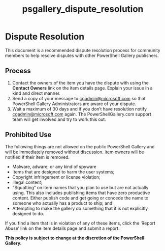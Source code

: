 ﻿---
ms.date:  06/12/2017
contributor:  JKeithB
ms.topic:  conceptual
keywords:  gallery,powershell,cmdlet,psgallery
title:  psgallery_dispute_resolution
---
# Dispute Resolution

This document is a recommended dispute resolution process for community members to help resolve disputes with other PowerShell Gallery publishers.

## Process

1. Contact the owners of the item you have the dispute with using the **Contact Owners** link on the item details page.
Explain your issue in a kind and direct manner.
2. Send a copy of your message to [cgadmin@microsoft.com](mailto:cgadmin@microsoft.com) so that PowerShell Gallery Administrators are aware of your dispute.
3. Wait a maximum of 30 days and if you don’t have resolution notify [cgadmin@microsoft.com](mailto:cgadmin@microsoft.com) again.
The PowerShellGallery.com support team will get involved and try to work this out.


## Prohibited Use

The following things are not allowed on the public PowerShell Gallery and will be immediately removed without discussion.  Item owners will be notified if their item is removed.

- Malware, adware, or any kind of spyware
- Items that are designed to harm the user systems;
- Copyright infringement or license violation;
- Illegal content;
- "Squatting" on item names that you plan to use but are not actually using. This also includes publishing items that have zero productive content.
Either publish code and get going or concede the name to someone who actually has a product to ship; and
- Attempting to make the gallery do something that it is not explicitly designed to do.


If you find a item that is in violation of any of these items, click the ‘Report Abuse’ link on the item details page and submit a report.

**This policy is subject to change at the discretion of the PowerShell Gallery.**
